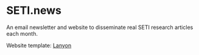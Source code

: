 # SETI.news
An email newsletter and website to disseminate real SETI research articles each month.

Website template: [Lanyon](https://lanyon.getpoole.com)
